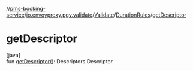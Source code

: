 //[pms-booking-service](../../../../index.md)/[io.envoyproxy.pgv.validate](../../index.md)/[Validate](../index.md)/[DurationRules](index.md)/[getDescriptor](get-descriptor.md)

# getDescriptor

[java]\
fun [getDescriptor](get-descriptor.md)(): Descriptors.Descriptor